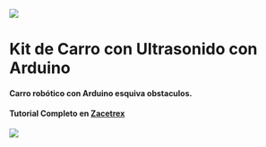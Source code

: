 ![](https://zacetrex.com/wp-content/uploads/2025/02/Zacetrex-Logo-vert-celeste2-scaled.webp)

#  Kit de Carro con Ultrasonido con Arduino

#### Carro robótico con Arduino esquiva obstaculos.

#### Tutorial Completo en [Zacetrex](http://zacetrex.com)

![](https://zacetrex.com/wp-content/uploads/2025/03/Kit-de-Carro-Evasor-de-Obstaculos.png)
